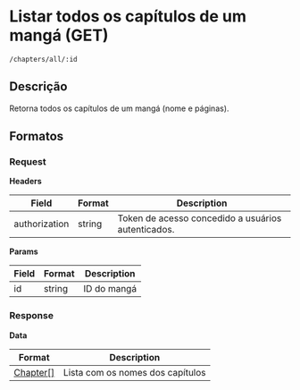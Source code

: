 # Listar todos os capítulos de um mangá (GET)

`/chapters/all/:id` 

## Descrição

Retorna todos os capítulos de um mangá (nome e páginas).

## Formatos

### Request

**Headers**

| Field | Format | Description |
|-------|-------|-------------|
|authorization| string | Token de acesso concedido a usuários autenticados. |


**Params**

| Field | Format | Description |
|-------|-------|-------------|
|id| string | ID do mangá |

### Response

**Data**

| Format | Description |
|-------|-------------|
| [Chapter[]](/doc/types/Chapter.md) | Lista com os nomes dos capítulos |